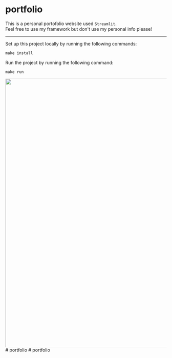 # portfolio

This is a personal portofolio website used `Streamlit`.\
Feel free to use my framework but don't use my personal info please!

---
Set up this project locally by running the following commands:
```
make install
```    
Run the project by running the following command:
``` 
make run
```

<img width="840"  src="https://github.com/Rsirp0c/portfolio/blob/main/src/Screenshot.png">
#   p o r t f o l i o  
 #   p o r t f o l i o  
 